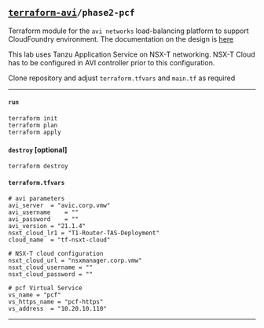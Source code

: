 ## [`terraform-avi`](../README.md)`/phase2-pcf`
Terraform module for the `avi networks` load-balancing platform to support CloudFoundry environment. The documentation on the design is [here](https://avinetworks.com/docs/22.1/cloud-foundry-load-balancing/)

This lab uses Tanzu Application Service on NSX-T networking. NSX-T Cloud has to be configured in AVI controller prior to this configuration.

Clone repository and adjust `terraform.tfvars` and `main.tf` as required  

---

#### `run`
```
terraform init
terraform plan
terraform apply
```

#### `destroy` [optional]
```
terraform destroy
```

#### `terraform.tfvars`
```
# avi parameters
avi_server	= "avic.corp.vmw"
avi_username	= ""
avi_password	= ""
avi_version	= "21.1.4"
nsxt_cloud_lr1 = "T1-Router-TAS-Deployment"
cloud_name	= "tf-nsxt-cloud"

# NSX-T cloud configuration
nsxt_cloud_url = "nsxmanager.corp.vmw"
nsxt_cloud_username = ""
nsxt_cloud_password = ""

# pcf Virtual Service
vs_name = "pcf"
vs_https_name = "pcf-https"
vs_address	= "10.20.10.110"
```
---
